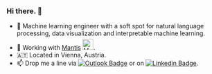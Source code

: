 ### Hi there. 👋

- :robot: Machine learning engineer with a soft spot for natural language processing, data visualization and interpretable machine learning.
- :wrench: Working with <a href="https://github.com/mantisAI">Mantis</a> <a href="https://github.com/mantisAI"><img src="https://avatars.githubusercontent.com/u/75127215?s=200&v=4" alt="Mantis NLP" width=25 style="padding-top:5px;"></a>.
- 🇦🇹 Located in Vienna, Austria.
- 📫 Drop me a line via [![Outlook Badge](https://img.shields.io/badge/email--000?style=social&logo=microsoft-outlook&logoColor=0078d4&link=mailto:r.mitsch@outlook.com)](mailto:r.mitsch@outlook.com) or on [![Linkedin Badge](https://img.shields.io/badge/LinkedIn--000?style=social&logo=Linkedin&logoColor=0077B5&link=https://at.linkedin.com/in/raphaelmitsch/)](https://at.linkedin.com/in/raphaelmitsch).
